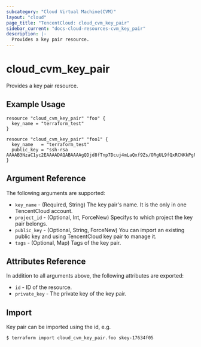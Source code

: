 ```yaml
---
subcategory: "Cloud Virtual Machine(CVM)"
layout: "cloud"
page_title: "TencentCloud: cloud_cvm_key_pair"
sidebar_current: "docs-cloud-resources-cvm_key_pair"
description: |-
  Provides a key pair resource.
---
```


# cloud_cvm_key_pair

Provides a key pair resource.

## Example Usage

```hcl
resource "cloud_cvm_key_pair" "foo" {
  key_name = "terraform_test"
}

resource "cloud_cvm_key_pair" "foo1" {
  key_name   = "terraform_test"
  public_key = "ssh-rsa AAAAB3NzaC1yc2EAAAADAQABAAAAgQDjd8fTnp7Dcuj4mLaQxf9Zs/ORgUL9fQxRCNKkPgP1paTy1I513maMX126i36Lxxl3+FUB52oVbo/FgwlIfX8hyCnv8MCxqnuSDozf1CD0/wRYHcTWAtgHQHBPCC2nJtod6cVC3kB18KeV4U7zsxmwFeBIxojMOOmcOBuh7+trRw=="
}
```

## Argument Reference

The following arguments are supported:

* `key_name` - (Required, String) The key pair's name. It is the only in one TencentCloud account.
* `project_id` - (Optional, Int, ForceNew) Specifys to which project the key pair belongs.
* `public_key` - (Optional, String, ForceNew) You can import an existing public key and using TencentCloud key pair to manage it.
* `tags` - (Optional, Map) Tags of the key pair.

## Attributes Reference

In addition to all arguments above, the following attributes are exported:

* `id` - ID of the resource.
* `private_key` - The private key of the key pair.


## Import

Key pair can be imported using the id, e.g.

```
$ terraform import cloud_cvm_key_pair.foo skey-17634f05
```

